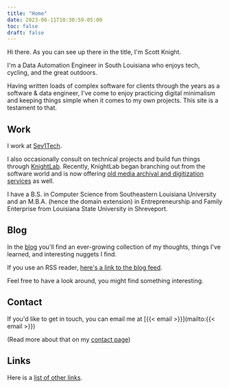 ```yaml
---
title: "Home"
date: 2023-06-11T10:30:59-05:00
toc: false
draft: false
---
```


Hi there. As you can see up there in the title, I'm Scott Knight. 

I'm a Data Automation Engineer in South Louisiana who enjoys tech, cycling, and the great outdoors.

Having written loads of complex software for clients through the years as a software & data engineer, I've come to enjoy practicing digital minimalism and keeping things simple when it comes to my own projects. This site is a testament to that.

## Work

I work at [Sev1Tech](https://sev1tech.com).

I also occasionally consult on technical projects and build fun things through [KnightLab](https://knightlab.co). Recently, KnightLab began branching out from the software world and is now offering [old media archival and digitization services](https://knightlab.film) as well.

I have a B.S. in Computer Science from Southeastern Louisiana University and an M.B.A. (hence the domain extension) in Entrepreneurship and Family Enterprise from Louisiana State University in Shreveport.

## Blog

In the [blog](/blog/) you'll find an ever-growing collection of my thoughts, things I've learned, and interesting nuggets I find.

If you use an RSS reader, [here's a link to the blog feed](/blog/index.xml).

Feel free to have a look around, you might find something interesting.

## Contact

If you'd like to get in touch, you can email me at [{{< email >}}](mailto:{{< email >}})

(Read more about that on my [contact page](/contact/))

## Links

Here is a [list of other links](/links/).